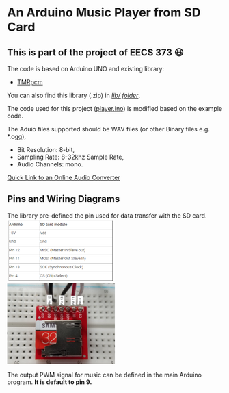 An Arduino Music Player from SD Card
===========

**This is part of the project of EECS 373** :laughing:
-----------
The code is based on Arduino UNO and existing library:

   * [TMRpcm](https://github.com/TMRh20/TMRpcm)

You can also find this library (.zip) in [*lib/ folder*](https://github.com/littlesi789/Music_Player_Arduino_SDCard/tree/master/lib).

The code used for this project ([player.ino](https://github.com/littlesi789/Music_Player_Arduino_SDCard/blob/master/player/player.ino)) is modified based on the example code.

The Aduio files supported should be WAV files (or other Binary files e.g. \*.ogg),
  - Bit Resolution: 8-bit, 
  - Sampling Rate: 8-32khz Sample Rate, 
  - Audio Channels: mono.

[Quick Link to an Online Audio Converter](https://audio.online-convert.com/convert-to-wav)

Pins and Wiring Diagrams
--------
The library pre-defined the pin used for data transfer with the SD card.
<img src="https://github.com/littlesi789/Music_Player_Arduino_SDCard/blob/master/pinMap.PNG" width="50%" height="50%">
<img src="https://github.com/littlesi789/Music_Player_Arduino_SDCard/blob/master/wiring_diagram.jpg" width="50%" height="50%">

The output PWM signal for music can be defined in the main Arduino program.
**It is default to pin 9.**
